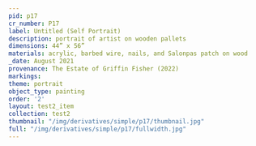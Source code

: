 ```yaml
---
pid: p17
cr_number: P17
label: Untitled (Self Portrait)
description: portrait of artist on wooden pallets
dimensions: 44” x 56”
materials: acrylic, barbed wire, nails, and Salonpas patch on wood
_date: August 2021
provenance: The Estate of Griffin Fisher (2022)
markings: 
theme: portrait
object_type: painting
order: '2'
layout: test2_item
collection: test2
thumbnail: "/img/derivatives/simple/p17/thumbnail.jpg"
full: "/img/derivatives/simple/p17/fullwidth.jpg"
---
```


